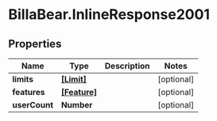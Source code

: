 # BillaBear.InlineResponse2001

## Properties
Name | Type | Description | Notes
------------ | ------------- | ------------- | -------------
**limits** | [**[Limit]**](Limit.md) |  | [optional] 
**features** | [**[Feature]**](Feature.md) |  | [optional] 
**userCount** | **Number** |  | [optional] 
